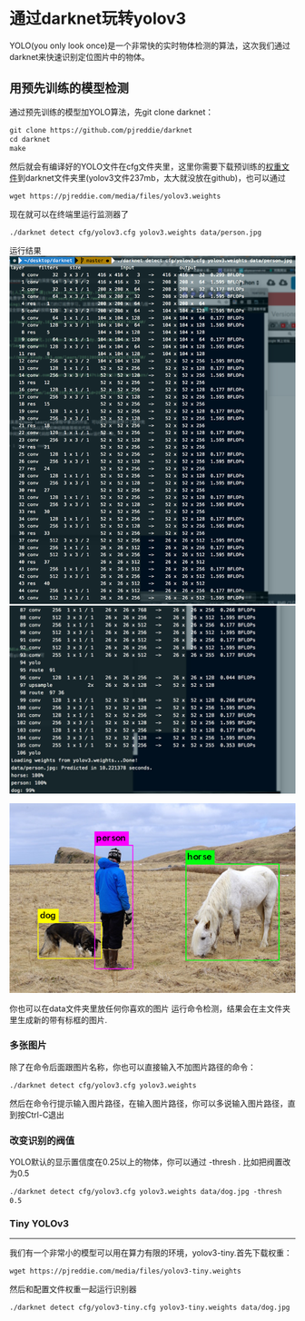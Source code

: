 # 通过darknet玩转yolov3

YOLO(you only look once)是一个非常快的实时物体检测的算法，这次我们通过darknet来快速识别定位图片中的物体。

## 用预先训练的模型检测
通过预先训练的模型加YOLO算法，先git clone darknet：
```
git clone https://github.com/pjreddie/darknet
cd darknet
make
```
然后就会有编译好的YOLO文件在cfg文件夹里，这里你需要下载预训练的[权重文件](pjreddie.com/media/files/yolov3.weights)到darknet文件夹里(yolov3文件237mb，太大就没放在github)，也可以通过
```
wget https://pjreddie.com/media/files/yolov3.weights
```
现在就可以在终端里运行监测器了
```
./darknet detect cfg/yolov3.cfg yolov3.weights data/person.jpg

```
运行结果
![](https://github.com/noending/darknet/blob/master/result/02.png)
![](https://github.com/noending/darknet/blob/master/result/01.png)

![](https://github.com/noending/darknet/blob/master/result/predictions.png)

你也可以在data文件夹里放任何你喜欢的图片 运行命令检测，结果会在主文件夹里生成新的带有标框的图片.

### 多张图片
除了在命令后面跟图片名称，你也可以直接输入不加图片路径的命令：
```
./darknet detect cfg/yolov3.cfg yolov3.weights
```
然后在命令行提示输入图片路径，在输入图片路径，你可以多说输入图片路径，直到按Ctrl-C退出

### 改变识别的阀值
YOLO默认的显示置信度在0.25以上的物体，你可以通过 -thresh <val>. 比如把阀置改为0.5
```
./darknet detect cfg/yolov3.cfg yolov3.weights data/dog.jpg -thresh 0.5
```

### Tiny YOLOv3
---
我们有一个非常小的模型可以用在算力有限的环境，yolov3-tiny.首先下载权重：
```
wget https://pjreddie.com/media/files/yolov3-tiny.weights
```
然后和配置文件权重一起运行识别器
```
./darknet detect cfg/yolov3-tiny.cfg yolov3-tiny.weights data/dog.jpg
```



